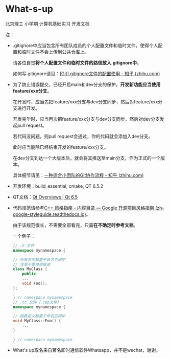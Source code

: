 # What-s-up

北京理工 小学期 计算机基础实习 开发文档

注：

- .gitignore中应当包含所有团队成员的个人配置文件和临时文件，使得个人配置和临时文件不会上传到公共仓库上。

  请各位自觉**将个人配置文件和临时文件的路径放入.gitignore中**。

  如何写.gitignore请见：[[Git\].gitignore文件的配置使用 - 知乎 (zhihu.com)](https://zhuanlan.zhihu.com/p/52885189)

- 为了防止错误提交，已经开启main和dev分支的保护，**开发新功能应当使用feature/xxx分支**。

  在开发时，应当先把feature/xxx分支与dev分支同步，然后对feature/xxx分支进行开发。

  开发完毕时，应当再次把feature/xxx分支与dev分支同步，然后对dev分支发起pull request。

  若代码没问题，则pull request会通过，你的代码就会添加入dev分支。

  此时应当删除已经结束开发的feature/xxx分支。

  在dev分支到达一个大版本后，就会将其推送至main分支，作为正式的一个版本。

  具体细节请见：[一种适合小团队的Git协作流程 - 知乎 (zhihu.com)](https://zhuanlan.zhihu.com/p/383067606)

- 开发环境：build_essential, cmake, QT 6.5.2

- QT文档：[Qt Overviews | Qt 6.5](https://doc.qt.io/qt-6/overviews-main.html)

- 代码规范请参考[C++ 风格指南 - 内容目录 — Google 开源项目风格指南 (zh-google-styleguide.readthedocs.io)](https://zh-google-styleguide.readthedocs.io/en/latest/google-cpp-styleguide/contents/)。

  由于该规范很长，不需要全部看完，只需**在不确定时参考文档**。

  一个例子：

  ```c++
  // .h 文件
  namespace mynamespace {
  
  // 所有声明都置于命名空间中
  // 注意不要使用缩进
  class MyClass {
      public:
      ...
      void Foo();
  };
  
  } // namespace mynamespace
  // .cc 文件（.cpp文件）
  namespace mynamespace {
  
  // 函数定义都置于命名空间中
  void MyClass::Foo() {
      ...
  }
  
  } // namespace mynamespace
  ```

- What's up取名来自著名即时通信软件Whatsapp，并不是wechat，谢谢。
